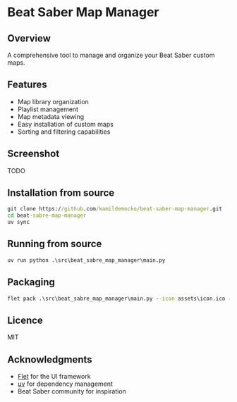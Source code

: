 # Beat Saber Map Manager
## Overview
A comprehensive tool to manage and organize your Beat Saber custom maps.

## Features
- Map library organization
- Playlist management
- Map metadata viewing
- Easy installation of custom maps
- Sorting and filtering capabilities

## Screenshot
TODO

## Installation from source
```cmd
git clone https://github.com/kamildemocko/beat-saber-map-manager.git
cd beat-sabre-map-manager
uv sync
```

## Running from source
```cmd
uv run python .\src\beat_sabre_map_manager\main.py
```

## Packaging
```cmd
flet pack .\src\beat_sabre_map_manager\main.py --icon assets\icon.ico --pyinstaller-build-args --onedir
```

## Licence
MIT

## Acknowledgments
- [Flet](https://flet.dev/) for the UI framework
- [uv](https://github.com/astral-sh/uv) for dependency management
- Beat Saber community for inspiration
```
